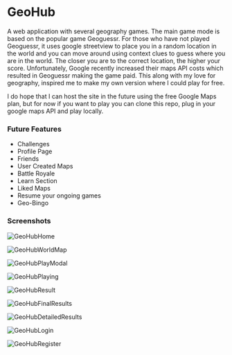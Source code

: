 # GeoHub

A web application with several geography games. The main game mode is based on the popular game Geoguessr. For those who have not played Geoguessr, it uses google streetview to place you in a random location in the world and you can move around using context clues to guess where you are in the world. The closer you are to the correct location, the higher your score. Unfortunately, Google recently increased their maps API costs which resulted in Geoguessr making the game paid. This along with my love for geography, inspired me to make my own version where I could play for free. 

I do hope that I can host the site in the future using the free Google Maps plan, but for now if you want to play you can clone this repo, plug in your google maps API and play locally. 

### Future Features

* Challenges
* Profile Page
* Friends
* User Created Maps
* Battle Royale
* Learn Section
* Liked Maps
* Resume your ongoing games
* Geo-Bingo

### Screenshots

![GeoHubHome](https://user-images.githubusercontent.com/63207900/141661529-69b78544-efb0-4433-9359-9edd477a61a0.PNG)

![GeoHubWorldMap](https://user-images.githubusercontent.com/63207900/141661530-9fcc031d-f3bc-4cc1-909f-ffa144b27c83.PNG)

![GeoHubPlayModal](https://user-images.githubusercontent.com/63207900/141661532-9bc1a632-c916-4e18-9f97-e51aa6a616f3.PNG)

![GeoHubPlaying](https://user-images.githubusercontent.com/63207900/141660918-197a65c0-6cab-4d42-848f-5579113bf161.PNG)

![GeoHubResult](https://user-images.githubusercontent.com/63207900/141660920-cd88a6ff-14c6-40b9-852c-f68c50520aab.PNG)

![GeoHubFinalResults](https://user-images.githubusercontent.com/63207900/141660921-5a50eb6c-04ec-4361-961f-e28b38e268ac.PNG)

![GeoHubDetailedResults](https://user-images.githubusercontent.com/63207900/141661534-d7edde87-307d-4621-95ee-6daae7bc7048.PNG)

![GeoHubLogin](https://user-images.githubusercontent.com/63207900/141660933-09141651-d764-49af-80a8-fc17d45becff.PNG)

![GeoHubRegister](https://user-images.githubusercontent.com/63207900/141661565-57ec6619-79fd-4106-adf4-d1b5801790ce.PNG)
